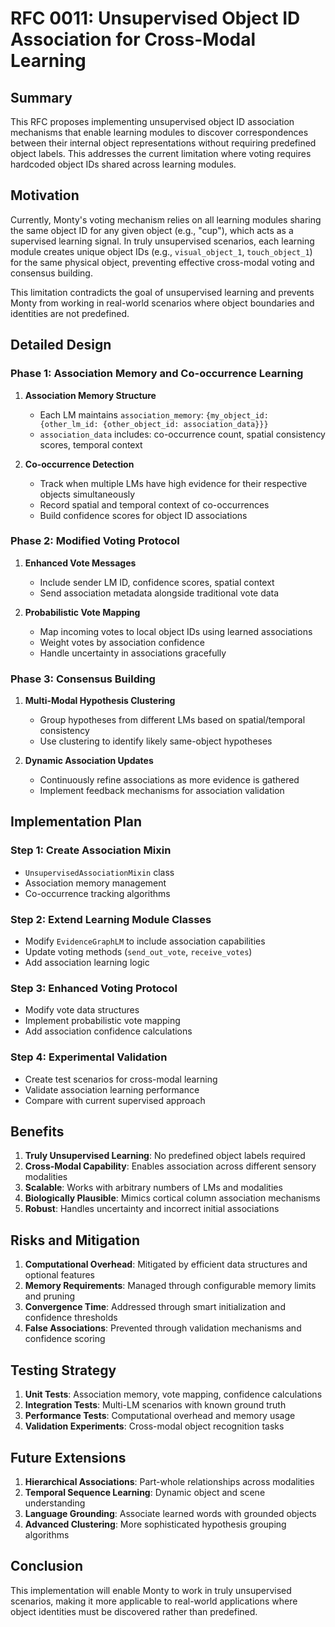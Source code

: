 # RFC 0011: Unsupervised Object ID Association for Cross-Modal Learning

## Summary

This RFC proposes implementing unsupervised object ID association mechanisms that enable learning modules to discover correspondences between their internal object representations without requiring predefined object labels. This addresses the current limitation where voting requires hardcoded object IDs shared across learning modules.

## Motivation

Currently, Monty's voting mechanism relies on all learning modules sharing the same object ID for any given object (e.g., "cup"), which acts as a supervised learning signal. In truly unsupervised scenarios, each learning module creates unique object IDs (e.g., `visual_object_1`, `touch_object_1`) for the same physical object, preventing effective cross-modal voting and consensus building.

This limitation contradicts the goal of unsupervised learning and prevents Monty from working in real-world scenarios where object boundaries and identities are not predefined.

## Detailed Design

### Phase 1: Association Memory and Co-occurrence Learning

1. **Association Memory Structure**
   - Each LM maintains `association_memory`: `{my_object_id: {other_lm_id: {other_object_id: association_data}}}`
   - `association_data` includes: co-occurrence count, spatial consistency scores, temporal context

2. **Co-occurrence Detection**
   - Track when multiple LMs have high evidence for their respective objects simultaneously
   - Record spatial and temporal context of co-occurrences
   - Build confidence scores for object ID associations

### Phase 2: Modified Voting Protocol

1. **Enhanced Vote Messages**
   - Include sender LM ID, confidence scores, spatial context
   - Send association metadata alongside traditional vote data

2. **Probabilistic Vote Mapping**
   - Map incoming votes to local object IDs using learned associations
   - Weight votes by association confidence
   - Handle uncertainty in associations gracefully

### Phase 3: Consensus Building

1. **Multi-Modal Hypothesis Clustering**
   - Group hypotheses from different LMs based on spatial/temporal consistency
   - Use clustering to identify likely same-object hypotheses

2. **Dynamic Association Updates**
   - Continuously refine associations as more evidence is gathered
   - Implement feedback mechanisms for association validation

## Implementation Plan

### Step 1: Create Association Mixin
- `UnsupervisedAssociationMixin` class
- Association memory management
- Co-occurrence tracking algorithms

### Step 2: Extend Learning Module Classes
- Modify `EvidenceGraphLM` to include association capabilities
- Update voting methods (`send_out_vote`, `receive_votes`)
- Add association learning logic

### Step 3: Enhanced Voting Protocol
- Modify vote data structures
- Implement probabilistic vote mapping
- Add association confidence calculations

### Step 4: Experimental Validation
- Create test scenarios for cross-modal learning
- Validate association learning performance
- Compare with current supervised approach

## Benefits

1. **Truly Unsupervised Learning**: No predefined object labels required
2. **Cross-Modal Capability**: Enables association across different sensory modalities
3. **Scalable**: Works with arbitrary numbers of LMs and modalities
4. **Biologically Plausible**: Mimics cortical column association mechanisms
5. **Robust**: Handles uncertainty and incorrect initial associations

## Risks and Mitigation

1. **Computational Overhead**: Mitigated by efficient data structures and optional features
2. **Memory Requirements**: Managed through configurable memory limits and pruning
3. **Convergence Time**: Addressed through smart initialization and confidence thresholds
4. **False Associations**: Prevented through validation mechanisms and confidence scoring

## Testing Strategy

1. **Unit Tests**: Association memory, vote mapping, confidence calculations
2. **Integration Tests**: Multi-LM scenarios with known ground truth
3. **Performance Tests**: Computational overhead and memory usage
4. **Validation Experiments**: Cross-modal object recognition tasks

## Future Extensions

1. **Hierarchical Associations**: Part-whole relationships across modalities
2. **Temporal Sequence Learning**: Dynamic object and scene understanding
3. **Language Grounding**: Associate learned words with grounded objects
4. **Advanced Clustering**: More sophisticated hypothesis grouping algorithms

## Conclusion

This implementation will enable Monty to work in truly unsupervised scenarios, making it more applicable to real-world applications where object identities must be discovered rather than predefined.